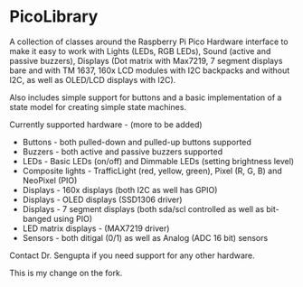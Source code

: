 # PicoLibrary

A collection of classes around the Raspberry Pi Pico Hardware interface to make it easy to 
work with Lights (LEDs, RGB LEDs), Sound (active and passive buzzers), Displays (Dot matrix 
with Max7219, 7 segment displays bare and with TM 1637, 160x LCD modules with I2C backpacks
and without I2C, as well as OLED/LCD displays with I2C).

Also includes simple support for buttons and a basic implementation of a state model for
creating simple state machines.

Currently supported hardware - (more to be added)

* Buttons - both pulled-down and pulled-up buttons supported
* Buzzers - both active and passive buzzers supported
* LEDs - Basic LEDs (on/off) and Dimmable LEDs (setting brightness level)
* Composite lights - TrafficLight (red, yellow, green), Pixel (R, G, B) and NeoPixel (PIO)
* Displays - 160x displays (both I2C as well has GPIO)
* Displays - OLED displays (SSD1306 driver)
* Displays - 7 segment displays (both sda/scl controlled as well as bit-banged using PIO)
* LED matrix displays - (MAX7219 driver)
* Sensors - both ditigal (0/1) as well as Analog (ADC 16 bit) sensors

Contact Dr. Sengupta if you need support for any other hardware.

This is my change on the fork.
